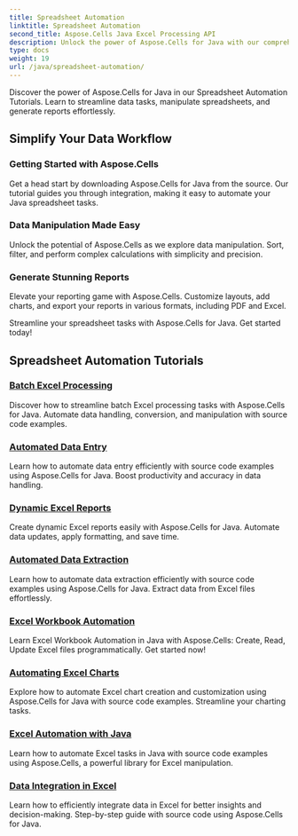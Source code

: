 ```yaml
---
title: Spreadsheet Automation
linktitle: Spreadsheet Automation
second_title: Aspose.Cells Java Excel Processing API
description: Unlock the power of Aspose.Cells for Java with our comprehensive tutorials. Learn spreadsheet automation step by step for efficient Java development.
type: docs
weight: 19
url: /java/spreadsheet-automation/
---
```


Discover the power of Aspose.Cells for Java in our Spreadsheet Automation Tutorials. Learn to streamline data tasks, manipulate spreadsheets, and generate reports effortlessly.

## Simplify Your Data Workflow

### Getting Started with Aspose.Cells

Get a head start by downloading Aspose.Cells for Java from the source. Our tutorial guides you through integration, making it easy to automate your Java spreadsheet tasks.

### Data Manipulation Made Easy

Unlock the potential of Aspose.Cells as we explore data manipulation. Sort, filter, and perform complex calculations with simplicity and precision.

### Generate Stunning Reports

Elevate your reporting game with Aspose.Cells. Customize layouts, add charts, and export your reports in various formats, including PDF and Excel.

Streamline your spreadsheet tasks with Aspose.Cells for Java. Get started today!
## Spreadsheet Automation Tutorials
### [Batch Excel Processing](./batch-excel-processing/)
Discover how to streamline batch Excel processing tasks with Aspose.Cells for Java. Automate data handling, conversion, and manipulation with source code examples.
### [Automated Data Entry](./automated-data-entry/)
Learn how to automate data entry efficiently with source code examples using Aspose.Cells for Java. Boost productivity and accuracy in data handling.
### [Dynamic Excel Reports](./dynamic-excel-reports/)
Create dynamic Excel reports easily with Aspose.Cells for Java. Automate data updates, apply formatting, and save time.
### [Automated Data Extraction](./automated-data-extraction/)
Learn how to automate data extraction efficiently with source code examples using Aspose.Cells for Java. Extract data from Excel files effortlessly.
### [Excel Workbook Automation](./excel-workbook-automation/)
Learn Excel Workbook Automation in Java with Aspose.Cells: Create, Read, Update Excel files programmatically. Get started now!
### [Automating Excel Charts](./automating-excel-charts/)
Explore how to automate Excel chart creation and customization using Aspose.Cells for Java with source code examples. Streamline your charting tasks. 
### [Excel Automation with Java](./excel-automation-with-java/)
Learn how to automate Excel tasks in Java with source code examples using Aspose.Cells, a powerful library for Excel manipulation.
### [Data Integration in Excel](./data-integration-in-excel/)
Learn how to efficiently integrate data in Excel for better insights and decision-making. Step-by-step guide with source code using Aspose.Cells for Java.